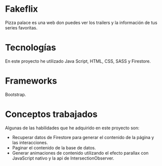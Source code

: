 # Fakeflix
Pizza palace es una web don puedes ver los trailers y la información de tus series favoritas.

# Tecnologías
En este proyecto he utilizado Java Script, HTML, CSS, SASS y Firestore.

# Frameworks
Bootstrap.

# Conceptos trabajados
Algunas de las habilidades que he adquirido en este proyecto son:
- Recuperar datos de Firestore para generar el contenido de la página y las interacciones.
- Paginar el contenido de la base de datos.
- Generar animaciones de contenido utilizando el efecto parallax con JavaScript nativo y la api de IntersectionObserver.